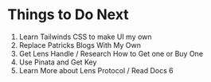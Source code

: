 # Things to Do Next

1. Learn Tailwinds CSS to make UI my own
2. Replace Patricks Blogs With My Own
3. Get Lens Handle / Research How to Get one or Buy One
4. Use Pinata and Get Key
5. Learn More about Lens Protocol / Read Docs
   6

